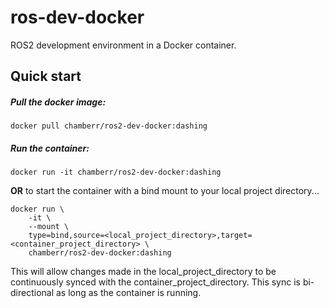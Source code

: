 # ros-dev-docker
ROS2 development environment in a Docker container.

## Quick start

##### Pull the docker image:
`docker pull chamberr/ros2-dev-docker:dashing`

#####  Run the container:
`docker run -it chamberr/ros2-dev-docker:dashing`
 
**OR** to start the container with a bind mount to your local project directory...

```
docker run \
    -it \
    --mount \
    type=bind,source=<local_project_directory>,target=<container_project_directory> \
    chamberr/ros2-dev-docker:dashing
```

This will allow changes made in the local_project_directory to be continuously synced with the container_project_directory. This sync is bi-directional as long as the container is running.
